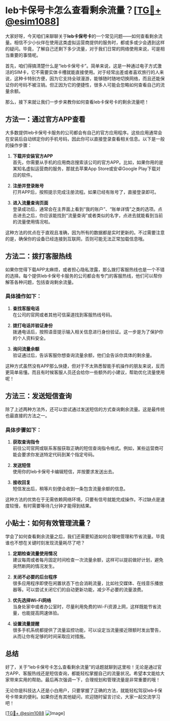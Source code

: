 # leb卡保号卡怎么查看剩余流量？[[TG💪+ @esim1088](https://t.me/s/esim1088)]

大家好呀，今天咱们来聊聊关于**leb卡保号卡**的一个常见问题——如何查看剩余流量。相信不少小伙伴在使用这类虚拟运营商提供的服务时，都或多或少会遇到这样的疑问。毕竟，了解自己还剩下多少流量，对于我们日常的网络使用来说，可是相当重要的事情呢。

首先，咱们得搞清楚什么是“leb卡保号卡”。简单来说，这是一种通过电子方式激活的SIM卡，它不需要实体卡槽就能直接使用。对于经常出差或者喜欢旅行的人来说，这种卡特别方便，因为它支持全球漫游，能够随时随地切换网络，而且还能保证你的号码不被注销。但正因为它的便捷性，很多人可能会忽略如何查看自己的流量余额。

那么，接下来就让我们一步步来教你如何查看leb卡保号卡的剩余流量吧！

## 方法一：通过官方APP查看

大多数提供leb卡保号卡服务的公司都会有自己的官方应用程序。这些应用通常会在安装后自动绑定你的手机号码，因此你可以直接登录查看相关信息。以下是一般的操作步骤：

1. **下载并安装官方APP**  
   首先，你需要从手机的应用商店搜索该公司的官方APP。比如，如果你用的是某知名虚拟运营商的服务，那就去苹果App Store或安卓Google Play下载对应的软件。

2. **注册并登录账号**  
   打开APP后，按照提示完成注册流程。如果已经有账号了，直接登录即可。

3. **进入流量查询页面**  
   登录成功后，通常会在主界面上看到“我的账户”、“账单详情”之类的选项。点击进去之后，你应该能找到“流量查询”或者类似的名字，点进去就能看到当前的流量使用情况啦。

这种方法的优点在于直观且准确，因为所有的数据都是实时更新的。不过需要注意的是，确保你的设备已经连接到互联网，否则可能无法正常加载信息哦。

## 方法二：拨打客服热线

如果你觉得下载APP太麻烦，或者担心隐私泄露，那么拨打客服热线也是一个不错的选择。每个提供leb卡保号卡服务的公司都会有专门的客服热线，他们可以帮你解答各种问题，包括查询剩余流量。

### 具体操作如下：
1. **查找客服电话**  
   在公司的官网或者其他可信渠道找到客服热线号码。

2. **拨打电话并验证身份**  
   拨通电话后，按照语音提示输入相关信息进行身份验证。这一步是为了保护你的个人资料安全。

3. **询问流量余额**  
   验证通过后，告诉客服你想查询流量余额，他们会告诉你具体的剩余量。

这种方式虽然没有APP那么快捷，但对于不太熟悉智能手机操作的朋友来说，反而更简单易懂。而且有时候客服人员还会给你一些额外的小建议，帮助优化流量使用呢！

## 方法三：发送短信查询

除了上述两种方法外，还可以尝试通过发送短信的方式查询剩余流量。这是最传统也最直接的方法之一。

### 具体步骤如下：
1. **获取查询指令**  
   前往公司官网或联系客服获取正确的短信查询指令格式。例如，某些运营商可能会要求你发送特定代码到某个指定号码。

2. **发送短信**  
   使用你的leb卡保号卡编辑短信，并按要求发送出去。

3. **接收回复**  
   短信发出后，稍等片刻便会收到一条包含流量余额的信息。

这种方法的优势在于无需依赖网络环境，只要有信号就能完成操作。不过缺点是速度较慢，有时需要等待几分钟才能得到结果。

## 小贴士：如何有效管理流量？

学会了如何查看剩余流量之后，我们还需要知道如何合理地管理和节省流量。毕竟谁也不想在关键时刻发现流量耗尽了吧？

1. **定期检查流量使用情况**  
   建议每周或者每月固定时间检查一次流量余额，这样可以提前做好计划，避免突然断网的情况发生。

2. **关闭不必要的后台程序**  
   很多应用程序即使在闲置状态下也会消耗流量，比如社交媒体、在线音乐播放器等。可以尝试关闭它们的自动更新功能，减少不必要的流量浪费。

3. **优先选择Wi-Fi网络**  
   当身处家中或者办公室时，尽量利用免费的Wi-Fi资源上网，这样既能节省流量，也能提高网速体验。

4. **设置流量提醒**  
   很多手机系统都提供了流量监控功能，可以设定当流量接近限额时发出警告，从而让你有足够的时间采取应对措施。

## 总结

好了，关于“leb卡保号卡怎么查看剩余流量”的话题就聊到这里啦！无论是通过官方APP、客服热线还是短信查询，都能轻松掌握自己的流量状况。希望本文能给大家带来实用的帮助。最后再次强调一下，合理规划和管理流量是非常重要的哦！

无论你是科技达人还是小白用户，只要掌握了正确的方法，就能轻松驾驭leb卡保号卡带来的便利。如果你还有其他疑问，欢迎随时留言讨论，大家一起交流学习吧！

[[TG💪+ @esim1088](https://t.me/s/esim1088) ![Image](https://i.postimg.cc/4NQfJmqS/Snipaste-2025-05-13-00-14-12.png)]